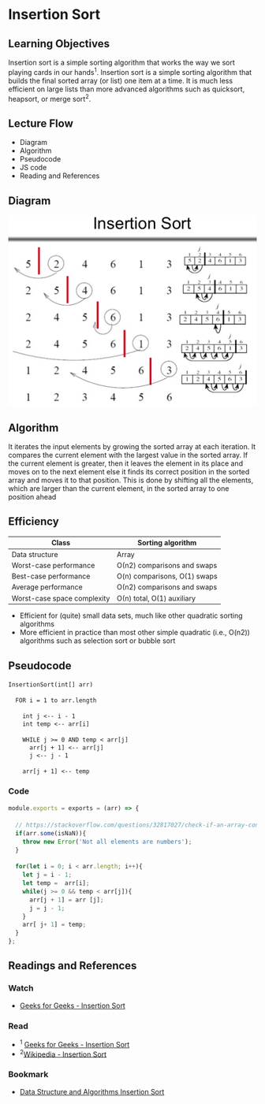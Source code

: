 # Insertion Sort
## Learning Objectives
Insertion sort is a simple sorting algorithm that works the way we sort playing cards in our hands<sup>1</sup>. Insertion sort is a simple sorting algorithm that builds the final sorted array (or list) one item at a time. It is much less efficient on large lists than more advanced algorithms such as quicksort, heapsort, or merge sort<sup>2</sup>.

## Lecture Flow
* Diagram
* Algorithm
* Pseudocode
* JS code
* Reading and References

## Diagram
![](./assets/insertionSort.png)

## Algorithm
It iterates the input elements by growing the sorted array at each iteration. It compares the current element with the largest value in the sorted array. If the current element is greater, then it leaves the element in its place and moves on to the next element else it finds its correct position in the sorted array and moves it to that position. This is done by shifting all the elements, which are larger than the current element, in the sorted array to one position ahead

## Efficiency

|Class	|Sorting algorithm |
|---|---|
Data structure	| Array
Worst-case performance|	О(n2) comparisons and swaps
Best-case performance	|O(n) comparisons, O(1) swaps
Average performance	|О(n2) comparisons and swaps
Worst-case space complexity	|О(n) total, O(1) auxiliary

* Efficient for (quite) small data sets, much like other quadratic sorting algorithms
* More efficient in practice than most other simple quadratic (i.e., O(n2)) algorithms such as selection sort or bubble sort

## Pseudocode
```
InsertionSort(int[] arr)

  FOR i = 1 to arr.length
  
    int j <-- i - 1
    int temp <-- arr[i]
    
    WHILE j >= 0 AND temp < arr[j]
      arr[j + 1] <-- arr[j]
      j <-- j - 1
      
    arr[j + 1] <-- temp
```

### Code
```Javascript
module.exports = exports = (arr) => {

  // https://stackoverflow.com/questions/32817027/check-if-an-array-contains-only-numeric-values
  if(arr.some(isNaN)){
    throw new Error('Not all elements are numbers');
  }

  for(let i = 0; i < arr.length; i++){
    let j = i - 1;
    let temp =  arr[i];
    while(j >= 0 && temp < arr[j]){
      arr[j + 1] = arr [j];
      j = j - 1;
    }
    arr[ j+ 1] = temp;
  }
};
```

## Readings and References

### Watch
* [Geeks for Geeks - Insertion Sort](https://www.youtube.com/watch?v=OGzPmgsI-pQ)

### Read
  * <sup>1</sup> [Geeks for Geeks - Insertion Sort](https://www.geeksforgeeks.org/insertion-sort/)
  * <sup>2</sup>[Wikipedia - Insertion Sort](https://en.wikipedia.org/wiki/Insertion_sort) 

### Bookmark
* [Data Structure and Algorithms Insertion Sort](https://www.tutorialspoint.com/data_structures_algorithms/insertion_sort_algorithm.htm)

